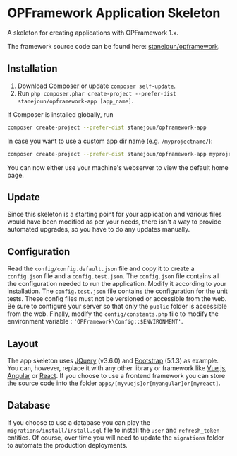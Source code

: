 # OPFramework Application Skeleton

A skeleton for creating applications with OPFramework 1.x.

The framework source code can be found here: [stanejoun/opframework](https://github.com/stanejoun/opframework).

## Installation

1. Download [Composer](https://getcomposer.org/doc/00-intro.md) or update `composer self-update`.
2. Run `php composer.phar create-project --prefer-dist stanejoun/opframework-app [app_name]`.

If Composer is installed globally, run

```bash
composer create-project --prefer-dist stanejoun/opframework-app
```

In case you want to use a custom app dir name (e.g. `/myprojectname/`):

```bash
composer create-project --prefer-dist stanejoun/opframework-app myprojectname
```

You can now either use your machine's webserver to view the default home page.

## Update

Since this skeleton is a starting point for your application and various files would have been modified as per your
needs, there isn't a way to provide automated upgrades, so you have to do any updates manually.

## Configuration

Read the `config/config.default.json` file and copy it to create a `config.json` file and a `config.test.json`.
The `config.json` file contains all the configuration needed to run the application. Modify it according to your
installation. The `config.test.json` file contains the configuration for the unit tests. These config files must not be
versioned or accessible from the web. Be sure to configure your server so that only the `public` folder is accessible
from the web. Finally, modify the `config/constants.php` file to modify the environment
variable : `'OPFramework\Config::$ENVIRONMENT'`.

## Layout

The app skeleton uses [JQuery](https://jquery.com/) (v3.6.0) and [Bootstrap](https://getbootstrap.com/) (5.1.3) as example. You can, however,
replace it with any other library or framework like [Vue.js](https://vuejs.org/), [Angular](https://angular.io/)
or [React](https://en.reactjs.org/). If you choose to use a frontend framework you can store the source code into the
folder `apps/[myvuejs]or[myangular]or[myreact]`.

## Database

If you choose to use a database you can play the `migrations/install/install.sql` file to install the `user`
and `refresh_token` entities. Of course, over time you will need to update the `migrations` folder to automate the
production deployments.

